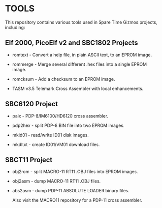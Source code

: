 # TOOLS

  This repository contains various tools used in Spare Time Gizmos projects, including:

## Elf 2000, PicoElf v2 and SBC1802 Projects
* romtext - Convert a help file, in plain ASCII text, to an EPROM image.

* rommerge - Merge several different .hex files into a single EPROM image.

* romcksum - Add a checksum to an EPROM image.

* TASM v3.5 Telemark Cross Assembler with local enhancements.

## SBC6120 Project
* palx - PDP-8/IM6100/HD6120 cross assembler.

* pdp2hex - split PDP-8 BIN file into two EPROM images.

* mkid01 - read/write ID01 disk images.

* mkdltxt - create ID01/VM01 download files.

## SBCT11 Project
* obj2rom - split MACRO-11 RT11 .OBJ files into EPROM images.

* obj2asm - dump MACRO-11 RT11 .OBJ files.

* abs2asm - dump PDP-11 ABSOLUTE LOADER binary files.

  Also visit the MACRO11 repository for a PDP-11 cross assembler.
